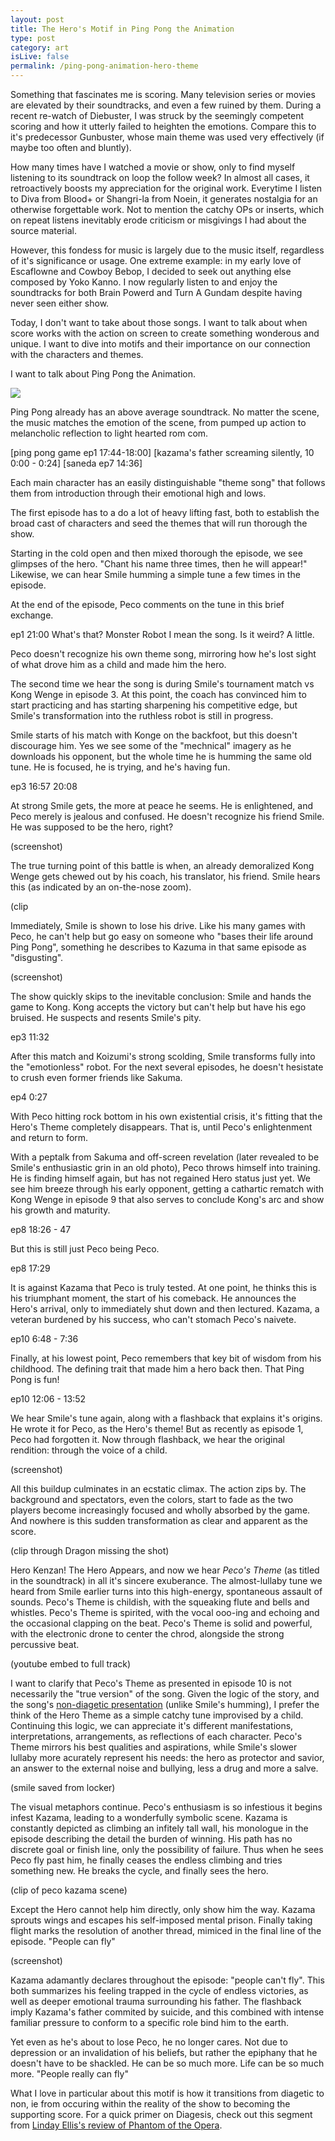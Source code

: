 ```yaml
---
layout: post
title: The Hero's Motif in Ping Pong the Animation
type: post
category: art
isLive: false
permalink: /ping-pong-animation-hero-theme
---
```


Something that fascinates me is scoring. Many television series or movies are elevated by their soundtracks, and even a few ruined by them. During a recent re-watch of Diebuster, I was struck by the seemingly competent scoring and how it utterly failed to heighten the emotions. Compare this to it's predecessor Gunbuster, whose main theme was used very effectively (if maybe too often and bluntly).

How many times have I watched a movie or show, only to find myself listening to its soundtrack on loop the follow week? In almost all cases, it retroactively boosts my appreciation for the original work. Everytime I listen to Diva from Blood+ or Shangri-la from Noein, it generates nostalgia for an otherwise forgettable work. Not to mention the catchy OPs or inserts, which on repeat listens inevitably erode criticism or misgivings I had about the source material.

However, this fondess for music is largely due to the music itself, regardless of it's significance or usage. One extreme example: in my early love of Escaflowne and Cowboy Bebop, I decided to seek out anything else composed by Yoko Kanno. I now regularly listen to and enjoy the soundtracks for both Brain Powerd and Turn A Gundam despite having never seen either show.

Today, I don't want to take about those songs. I want to talk about when score works with the action on screen to create something wonderous and unique. I want to dive into motifs and their importance on our connection with the characters and themes.

I want to talk about Ping Pong the Animation.

![](images/ping-pong/promo.jpg)

Ping Pong already has an above average soundtrack. No matter the scene, the music matches the emotion of the scene, from pumped up action to melancholic reflection to light hearted rom com.

[ping pong game ep1 17:44-18:00]
[kazama's father screaming silently, 10 0:00 - 0:24]
[saneda ep7 14:36]

Each main character has an easily distinguishable "theme song" that follows them from introduction through their emotional high and lows.



The first episode has to a do a lot of heavy lifting fast, both to establish the broad cast of characters and seed the themes that will run thorough the show.

Starting in the cold open and then mixed thorough the episode, we see glimpses of the hero. "Chant his name three times, then he will appear!" Likewise, we can hear Smile humming a simple tune a few times in the episode.

At the end of the episode, Peco comments on the tune in this brief exchange.

ep1 21:00
What's that?
Monster Robot
I mean the song.
Is it weird?
A little.

Peco doesn't recognize his own theme song, mirroring how he's lost sight of what drove him as a child and made him the hero.

The second time we hear the song is during Smile's tournament match vs Kong Wenge in episode 3. At this point, the coach has convinced him to start practicing and has starting sharpening his competitive edge, but Smile's transformation into the ruthless robot is still in progress.

Smile starts of his match with Konge on the backfoot, but this doesn't discourage him. Yes we see some of the "mechnical" imagery as he downloads his opponent, but the whole time he is humming the same old tune. He is focused, he is trying, and he's having fun.

ep3 16:57 20:08

At strong Smile gets, the more at peace he seems. He is enlightened, and Peco merely is jealous and confused. He doesn't recognize his friend Smile. He was supposed to be the hero, right?

(screenshot)

The true turning point of this battle is when, an already demoralized Kong Wenge gets chewed out by his coach, his translator, his friend. Smile hears this (as indicated by an on-the-nose zoom).

(clip

Immediately, Smile is shown to lose his drive. Like his many games with Peco, he can't help but go easy on someone who "bases their life around Ping Pong", something he describes to Kazuma in that same episode as "disgusting".

(screenshot)

The show quickly skips to the inevitable conclusion: Smile and hands the game to Kong. Kong accepts the victory but can't help but have his ego bruised. He suspects and resents Smile's pity.

ep3 11:32

After this match and Koizumi's strong scolding, Smile transforms fully into the "emotionless" robot. For the next several episodes, he doesn't hesistate to crush even former friends like Sakuma.

ep4 0:27

With Peco hitting rock bottom in his own existential crisis, it's fitting that the Hero's Theme completely disappears. That is, until Peco's enlightenment and return to form.

With a peptalk from Sakuma and off-screen revelation (later revealed to be Smile's enthusiastic grin in an old photo), Peco throws himself into training. He is finding himself again, but has not regained Hero status just yet. We see him breeze through his early opponent, getting a cathartic rematch with Kong Wenge in episode 9 that also serves to conclude Kong's arc and show his growth and maturity.

ep8 18:26 - 47

But this is still just Peco being Peco.

ep8 17:29

It is against Kazama that Peco is truly tested. At one point, he thinks this is his triumphant moment, the start of his comeback. He announces the Hero's arrival, only to immediately shut down and then lectured. Kazama, a veteran burdened by his success, who can't stomach Peco's naivete.

ep10 6:48 - 7:36

Finally, at his lowest point, Peco remembers that key bit of wisdom from his childhood. The defining trait that made him a hero back then. That Ping Pong is fun!

ep10 12:06 - 13:52

We hear Smile's tune again, along with a flashback that explains it's origins. He wrote it for Peco, as the Hero's theme! But as recently as episode 1, Peco had forgotten it. Now through flashback, we hear the original rendition: through the voice of a child.

(screenshot)

All this buildup culminates in an ecstatic climax. The action zips by. The background and spectators, even the colors, start to fade as the two players become increasingly focused and wholly absorbed by the game. And nowhere is this sudden transformation as clear and apparent as the score.

(clip through Dragon missing the shot)

Hero Kenzan! The Hero Appears, and now we hear _Peco's Theme_ (as titled in the soundtrack) in all it's sincere exuberance. The almost-lullaby tune we heard from Smile earlier turns into this high-energy, spontaneous assault of sounds. Peco's Theme is childish, with the squeaking flute and bells and whistles. Peco's Theme is spirited, with the vocal ooo-ing and echoing and the occasional clapping on the beat. Peco's Theme is solid and powerful, with the electronic drone to center the chrod, alongside the strong percussive beat.

(youtube embed to full track)

I want to clarify that Peco's Theme as presented in episode 10 is not necessarily the "true version" of the song. Given the logic of the story, and the song's <a href="">non-diagetic presentation</a> (unlike Smile's humming), I prefer the think of the Hero Theme as a simple catchy tune improvised by a child. Continuing this logic, we can appreciate it's different manifestations, interpretations, arrangements, as reflections of each character. Peco's Theme mirrors his best qualities and aspirations, while Smile's slower lullaby more acurately represent his needs: the hero as protector and savior, an answer to the external noise and bullying, less a drug and more a salve.

(smile saved from locker)

The visual metaphors continue. Peco's enthusiasm is so infestious it begins infest Kazama, leading to a wonderfully symbolic scene. Kazama is constantly depicted as climbing an infitely tall wall, his monologue in the episode describing the detail the burden of winning. His path has no discrete goal or finish line, only the possibility of failure. Thus when he sees Peco fly past him, he finally ceases the endless climbing and tries something new. He breaks the cycle, and finally sees the hero.

(clip of peco kazama scene)

Except the Hero cannot help him directly, only show him the way. Kazama sprouts wings and escapes his self-imposed mental prison. Finally taking flight marks the resolution of another thread, mimiced in the final line of the episode. "People can fly"

(screenshot)

Kazama adamantly declares throughout the episode: "people can't fly". This both summarizes his feeling trapped in the cycle of endless victories, as well as deeper emotional trauma surrounding his father. The flashback imply Kazama's father commited by suicide, and this combined with intense familiar pressure to conform to a specific role bind him to the earth.

Yet even as he's about to lose Peco, he no longer cares. Not due to depression or an invalidation of his beliefs, but rather the epiphany that he doesn't have to be shackled. He can be so much more. Life can be so much more. "People really can fly"



What I love in particular about this motif is how it transitions from diagetic to non, ie from occuring within the reality of the show to becoming the supporting score. For a quick primer on Diagesis, check out this segment from [Linday Ellis's review of Phantom of the Opera](https://youtu.be/-m5I_5Vnh6A?t=5m56s).

